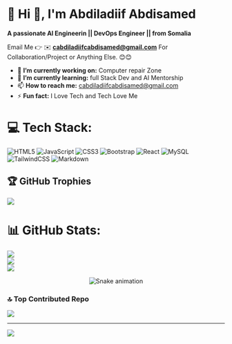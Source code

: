 # 💫 Hi 👋, I'm Abdiladiif Abdisamed
**A passionate AI Engineerin || DevOps Engineer ||  from Somalia**

Email Me 👉 ✉️ **cabdiladiifcabdisamed@gmail.com** For Collaboration/Project or Anything Else. 😊😊

- 🔭 **I’m currently working on:** Computer repair Zone
- 🌱 **I’m currently learning:** full Stack Dev and AI  Mentorship
- 📫 **How to reach me:**  cabdiladiifcabdisamed@gmail.com
- ⚡ **Fun fact:** I Love Tech and Tech Love Me


# 💻 Tech Stack:
![HTML5](https://img.shields.io/badge/html5-%23E34F26.svg?style=for-the-badge&logo=html5&logoColor=white) ![JavaScript](https://img.shields.io/badge/javascript-%23323330.svg?style=for-the-badge&logo=javascript&logoColor=%23F7DF1E) ![CSS3](https://img.shields.io/badge/css3-%231572B6.svg?style=for-the-badge&logo=css3&logoColor=white) ![Bootstrap](https://img.shields.io/badge/bootstrap-%238511FA.svg?style=for-the-badge&logo=bootstrap&logoColor=white) ![React](https://img.shields.io/badge/react-%2320232a.svg?style=for-the-badge&logo=react&logoColor=%2361DAFB) ![MySQL](https://img.shields.io/badge/mysql-4479A1.svg?style=for-the-badge&logo=mysql&logoColor=white) ![TailwindCSS](https://img.shields.io/badge/tailwindcss-%2338B2AC.svg?style=for-the-badge&logo=tailwind-css&logoColor=white) ![Markdown](https://img.shields.io/badge/markdown-%23000000.svg?style=for-the-badge&logo=markdown&logoColor=white)

## 🏆 GitHub Trophies
![](https://github-profile-trophy.vercel.app/?username=Abdiladiif-Abdisamed&theme=radical&no-frame=false&no-bg=true&margin-w=4)


# 📊 GitHub Stats:
![](https://github-readme-stats.vercel.app/api?username=Abdiladiif-Abdisamed&theme=dark&hide_border=false&include_all_commits=true&count_private=true)<br/>
![](https://nirzak-streak-stats.vercel.app/?user=Abdiladiif-Abdisamed&theme=dark&hide_border=false)<br/>
![](https://github-readme-stats.vercel.app/api/top-langs/?username=Abdiladiif-Abdisamed&theme=dark&hide_border=false&include_all_commits=true&count_private=true&layout=compact)


<div align="center">
  <img src="https://profile-readme-generator.com/assets/snake.svg" alt="Snake animation" />
</div>

### 🔝 Top Contributed Repo
![](https://github-contributor-stats.vercel.app/api?username=Abdiladiif-Abdisamed&limit=5&theme=dark&combine_all_yearly_contributions=true)

---
[![](https://visitcount.itsvg.in/api?id=Abdiladiif-Abdisamed&icon=0&color=0)](https://visitcount.itsvg.in)

<!-- Proudly created with GPRM ( https://gprm.itsvg.in ) -->

